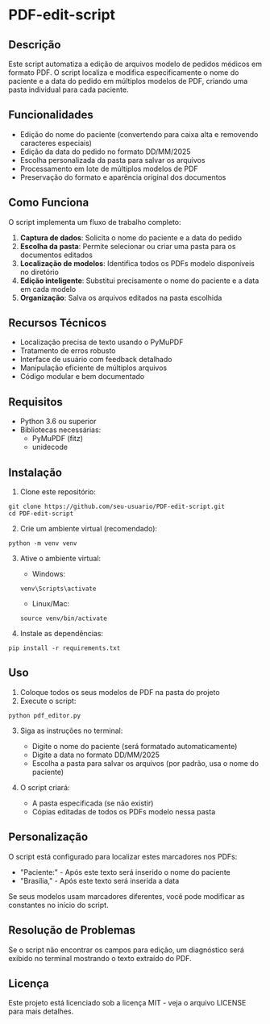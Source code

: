 # PDF-edit-script

## Descrição

Este script automatiza a edição de arquivos modelo de pedidos médicos em formato PDF. O script localiza e modifica especificamente o nome do paciente e a data do pedido em múltiplos modelos de PDF, criando uma pasta individual para cada paciente.

## Funcionalidades

- Edição do nome do paciente (convertendo para caixa alta e removendo caracteres especiais)
- Edição da data do pedido no formato DD/MM/2025
- Escolha personalizada da pasta para salvar os arquivos
- Processamento em lote de múltiplos modelos de PDF
- Preservação do formato e aparência original dos documentos

## Como Funciona

O script implementa um fluxo de trabalho completo:

1. **Captura de dados**: Solicita o nome do paciente e a data do pedido
2. **Escolha da pasta**: Permite selecionar ou criar uma pasta para os documentos editados
3. **Localização de modelos**: Identifica todos os PDFs modelo disponíveis no diretório
4. **Edição inteligente**: Substitui precisamente o nome do paciente e a data em cada modelo
5. **Organização**: Salva os arquivos editados na pasta escolhida

## Recursos Técnicos

- Localização precisa de texto usando o PyMuPDF
- Tratamento de erros robusto
- Interface de usuário com feedback detalhado
- Manipulação eficiente de múltiplos arquivos
- Código modular e bem documentado

## Requisitos

- Python 3.6 ou superior
- Bibliotecas necessárias:
  - PyMuPDF (fitz)
  - unidecode

## Instalação

1. Clone este repositório:

```
git clone https://github.com/seu-usuario/PDF-edit-script.git
cd PDF-edit-script
```

2. Crie um ambiente virtual (recomendado):

```
python -m venv venv
```

3. Ative o ambiente virtual:

   - Windows:

   ```
   venv\Scripts\activate
   ```

   - Linux/Mac:

   ```
   source venv/bin/activate
   ```

4. Instale as dependências:

```
pip install -r requirements.txt
```

## Uso

1. Coloque todos os seus modelos de PDF na pasta do projeto
2. Execute o script:

```
python pdf_editor.py
```

3. Siga as instruções no terminal:

   - Digite o nome do paciente (será formatado automaticamente)
   - Digite a data no formato DD/MM/2025
   - Escolha a pasta para salvar os arquivos (por padrão, usa o nome do paciente)

4. O script criará:
   - A pasta especificada (se não existir)
   - Cópias editadas de todos os PDFs modelo nessa pasta

## Personalização

O script está configurado para localizar estes marcadores nos PDFs:

- "Paciente:" - Após este texto será inserido o nome do paciente
- "Brasília," - Após este texto será inserida a data

Se seus modelos usam marcadores diferentes, você pode modificar as constantes no início do script.

## Resolução de Problemas

Se o script não encontrar os campos para edição, um diagnóstico será exibido no terminal mostrando o texto extraído do PDF.

## Licença

Este projeto está licenciado sob a licença MIT - veja o arquivo LICENSE para mais detalhes.
